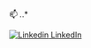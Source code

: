 📫 *.*.*

[![Linkedin](https://i.stack.imgur.com/gVE0j.png) LinkedIn](www.linkedin.com/in/j-garrison)

<!---
GartzenDeHaes/GartzenDeHaes is a ✨ special ✨ repository because its `README.md` (this file) appears on your GitHub profile.
You can click the Preview link to take a look at your changes.
--->
